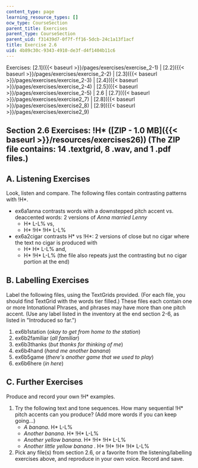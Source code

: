 ```yaml
---
content_type: page
learning_resource_types: []
ocw_type: CourseSection
parent_title: Exercises
parent_type: CourseSection
parent_uid: f31439d7-0f7f-ff16-5dcb-24c1a13f1acf
title: Exercise 2.6
uid: 4b89c30c-9343-4910-de3f-d4f1404b11c6
---
```


Exercises: [2.1]({{< baseurl >}}/pages/exercises/exercise_2-1) | [2.2]({{< baseurl >}}/pages/exercises/exercise_2-2) | [2.3]({{< baseurl >}}/pages/exercises/exercise_2-3) | [2.4]({{< baseurl >}}/pages/exercises/exercise_2-4) | [2.5]({{< baseurl >}}/pages/exercises/exercise_2-5) | 2.6 | [2.7]({{< baseurl >}}/pages/exercises/exercise2_7) | [2.8]({{< baseurl >}}/pages/exercises/exercise2_8) | [2.9]({{< baseurl >}}/pages/exercises/exercise2_9)

Section 2.6 Exercises: !H\* ([ZIP - 1.0 MB]({{< baseurl >}}/resources/exercises26)) (The ZIP file contains: 14 .textgrid, 8 .wav, and 1 .pdf files.)
----------------------------------------------------------------------------------------------------------------------------------------------------

A. Listening Exercises
----------------------

Look, listen and compare. The following files contain contrasting patterns with !H\*.

*   ex6a1anna contrasts words with a downstepped pitch accent vs. deaccented words: 2 versions of _Anna married Lenny_
    *   H\* L-L% vs,
    *   H\* !H\* !H\* L-L%
*   ex6a2cigar contrasts H\* vs !H\*: 2 versions of close but no cigar where the text no cigar is produced with
    *   H\* H\* L-L% and,
    *   H\* !H\* L-L% (the file also repeats just the contrasting but no cigar portion at the end)

B. Labelling Exercises
----------------------

Label the following files, using the TextGrids provided. (For each file, you should find TextGrid with the words tier filled.) These files each contain one or more Intonational Phrases, and phrases may have more than one pitch accent. (Use any label listed in the inventory at the end section 2-6, as listed in "Introduced so far.")

1.  ex6b1station (_okay to get from home to the station_)
2.  ex6b2familiar (_all familiar_)
3.  ex6b3thanks (_but thanks for thinking of me_)
4.  ex6b4hand (_hand me another banana_)
5.  ex6b5game (_there's another game that we used to play_)
6.  ex6b6here (_in here_)

C. Further Exercises
--------------------

Produce and record your own !H\* examples.

1.  Try the following text and tone sequences. How many sequential !H\* pitch accents can you produce? (Add more words if you can keep going…)
    *   _A banana_. H\* L-L%
    *   _Another banana_. H\* !H\* L-L%
    *   _Another yellow banana_. H\* !H\* !H\* L-L%
    *   _Another little yellow banana_ . H\* !H\* !H\* !H\* L-L%
2.  Pick any file(s) from section 2.6, or a favorite from the listening/labelling exercises above, and reproduce in your own voice. Record and save.
